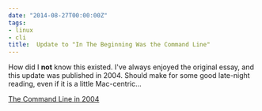 ```yaml
---
date: "2014-08-27T00:00:00Z"
tags:
- linux
- cli
title:  Update to "In The Beginning Was the Command Line"
---
```


How did I **not** know this existed.  I've always enjoyed the original essay, and this update was published in 2004.  Should make for some good late-night reading, even if it is a little Mac-centric...

[The Command Line in 2004](http://garote.bdmonkeys.net/commandline/index.html)


